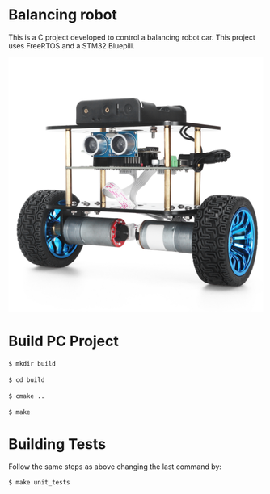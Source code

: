 # Balancing robot
This is a C project developed to control a balancing robot car. This project uses FreeRTOS and a STM32 Bluepill.

![Balancing Robot](img/balancing_robot.png)

# Build PC Project

```
$ mkdir build

$ cd build

$ cmake ..

$ make
```
# Building Tests

Follow the same steps as above changing the last command by:

```
$ make unit_tests
```